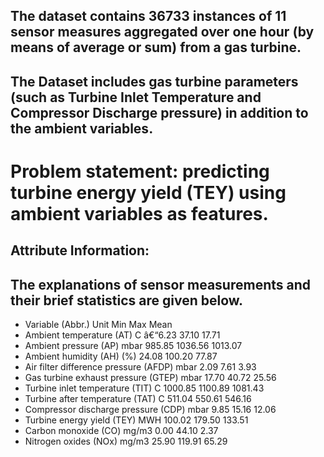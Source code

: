 ## The dataset contains 36733 instances of 11 sensor measures aggregated over one hour (by means of average or sum) from a gas turbine. 
## The Dataset includes gas turbine parameters (such as Turbine Inlet Temperature and Compressor Discharge pressure) in addition to the ambient variables.



# Problem statement: predicting turbine energy yield (TEY) using ambient variables as features.



## Attribute Information:

## The explanations of sensor measurements and their brief statistics are given below.

* Variable (Abbr.) Unit Min Max Mean
* Ambient temperature (AT) C â€“6.23 37.10 17.71
* Ambient pressure (AP) mbar 985.85 1036.56 1013.07
* Ambient humidity (AH) (%) 24.08 100.20 77.87
* Air filter difference pressure (AFDP) mbar 2.09 7.61 3.93
* Gas turbine exhaust pressure (GTEP) mbar 17.70 40.72 25.56
* Turbine inlet temperature (TIT) C 1000.85 1100.89 1081.43
* Turbine after temperature (TAT) C 511.04 550.61 546.16
* Compressor discharge pressure (CDP) mbar 9.85 15.16 12.06
* Turbine energy yield (TEY) MWH 100.02 179.50 133.51
* Carbon monoxide (CO) mg/m3 0.00 44.10 2.37
* Nitrogen oxides (NOx) mg/m3 25.90 119.91 65.29